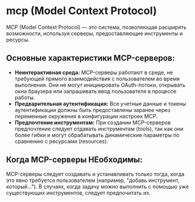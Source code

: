 # mcp (Model Context Protocol)

MCP (Model Context Protocol) — это система, позволяющая расширять возможности, используя серверы, предоставляющие инструменты и ресурсы.

## Основные характеристики MCP-серверов:

*   **Неинтерактивная среда:** MCP-серверы работают в среде, не требующей прямого взаимодействия с пользователем во время выполнения. Они не могут инициировать OAuth-потоки, открывать окна браузера или запрашивать ввод пользователя в процессе работы.
*   **Предварительная аутентификация:** Все учетные данные и токены аутентификации должны быть предоставлены заранее через переменные окружения в конфигурации настроек MCP.
*   **Предпочтение инструментам:** При создании MCP-серверов предпочтение следует отдавать инструментам (tools), так как они более гибки и могут обрабатывать динамические параметры по сравнению с ресурсами (resources).

## Когда MCP-серверы НЕобходимы:

MCP-серверы следует создавать и устанавливать только тогда, когда это явно требуется пользователем (например, "добавь инструмент, который..."). В случаях, когда задачу можно выполнить с помощью уже существующих инструментов, следует предпочитать их.
